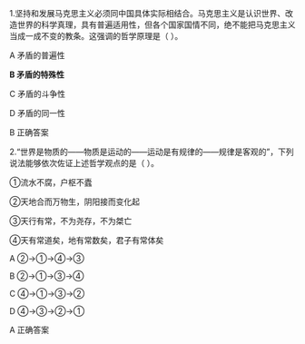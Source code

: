 1.坚持和发展马克思主义必须同中国具体实际相结合。马克思主义是认识世界、改造世界的科学真理，具有普遍适用性，但各个国家国情不同，绝不能把马克思主义当成一成不变的教条。这强调的哲学原理是（ ）。

A
矛盾的普遍性

 **B
矛盾的特殊性** 

C
矛盾的斗争性

D
矛盾的同一性

B
正确答案

2.“世界是物质的——物质是运动的——运动是有规律的——规律是客观的”，下列说法能够依次佐证上述哲学观点的是（ ）。

①流水不腐，户枢不蠹

②天地合而万物生，阴阳接而变化起

③天行有常，不为尧存，不为桀亡

④天有常道矣，地有常数矣，君子有常体矣

A
②→①→④→③

B
②→①→③→④

C
④→①→③→②

D
④→③→②→①

A
正确答案

